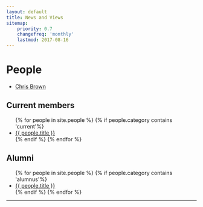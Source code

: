 ```yaml
---
layout: default
title: News and Views
sitemap:
    priority: 0.7
    changefreq: 'monthly'
    lastmod: 2017-08-16
---
```


# People

<ul class="list-ppl">
  <li><a class="button-ppl" href="/people/Chris-Brown.html">Chris Brown </a></li>
</ul>
<div class="clearme"><p></p></div>

## Current members

<ul class="list-ppl">
    {% for people in site.people %}
    {% if people.category contains 'current'%}
  <li><a class="button-ppl" href="{{ people.url }}">{{ people.title }} </a></li>
    {% endif %}
  {% endfor %}
</ul>
<div class="clearme"></div>

## Alumni

<ul class="list-ppl">
    {% for people in site.people %}
    {% if people.category contains 'alumnus'%}
  <li><a class="button-ppl" href="{{ people.url }}">{{ people.title }} </a></li>
    {% endif %}
  {% endfor %}
</ul>
<div class="clearme"></div>
<hr>

